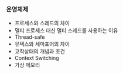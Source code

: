 ### 운영체제

- 프로세스와 스레드의 차이
- 멀티 프로세스 대신 멀티 스레드를 사용하는 이유
- Thread-safe
- 뮤텍스와 세마포어의 차이
- 교착상태의 개념과 조건
- Context Switching
- 가상 메모리
